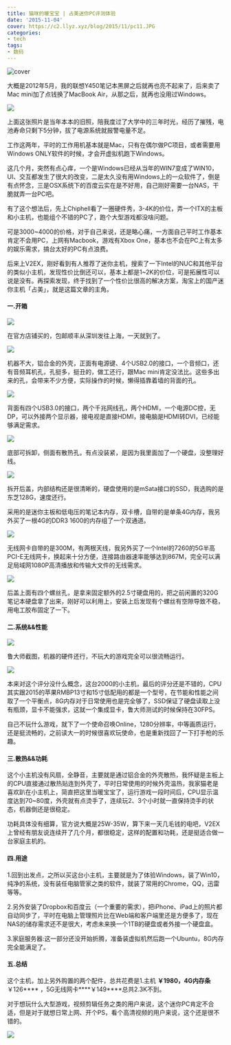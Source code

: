 ```yaml
---
title: 猫咪的暖宝宝 | 占美迷你PC评测体验
date: '2015-11-04'
cover: https://c2.llyz.xyz/blog/2015/11/pc11.JPG
categories:
- tech
tags:
- 数码
---
```


![cover](https://c2.llyz.xyz/blog/2015/11/pc11.JPG)

大概是2012年5月，我的联想Y450笔记本黑屏之后就再也亮不起来了，后来卖了Mac mini加了点钱换了MacBook Air，从那之后，就再也没用过Windows。

![](https://c2.llyz.xyz/blog/2015/10/pc1.jpg)

上面这张照片是当年本本的旧照，陪我度过了大学中的三年时光，经历了摧残，电池寿命只剩下5分钟，拔了电源系统就报警电量不足。

工作这两年，平时的工作用机基本就是Mac，只有在偶尔做PC项目，或者需要用Windows ONLY软件的时候，才会开虚拟机跑下Windows。

这几个月，突然有点心痒，一个是Windows已经从当年的WIN7变成了WIN10，UI、交互都发生了很大的改变，二是太久没有用Windows上的一众软件了，倒是有点怀念，三是OSX系统下的百度云实在是不好用，自己刚好需要一台NAS，干脆就弄一台PC吧。

有了这个想法后，先上Chiphell看了一圈硬件秀，3-4K的价位，弄一个ITX的主板和小主机，也能组个不错的PC了，跑个大型游戏都没啥问题。

可是3000~4000的价格，对于自己来说，还是略心痛，一方面自己平时工作基本肯定不会用PC，上网有Macbook，游戏有Xbox One，基本也不会在PC上有太多的娱乐需求，搞台太好的PC有点浪费。

后来上V2EX，刚好看到有人推荐了迷你主机，搜索了一下Intel的NUC和其他平台的类似小主机，发现性价比倒还可以，基本上都是1~2K的价位，可是拓展性可以说是没有。再探索发现，终于找到了一个性价比很高的解决方案，淘宝上的国产迷你主机「占美」，就是这篇文章的主角。

#### 一.开箱

![](https://c2.llyz.xyz/blog/2015/11/pc7.JPG)

在官方店铺买的，包邮顺丰从深圳发往上海，一天就到了。

![](https://c2.llyz.xyz/blog/2015/11/pc9.JPG)

机器不大，铝合金的外壳，正面有电源键、4个USB2.0的接口，一个音频口，还有音频耳机孔，孔挺多，挺丑的，做工还行，跟Mac mini肯定没法比。这些多出来的孔，会带来不少方便，实际操作的时候，懒得插靠着墙的背面的孔。

![](https://c2.llyz.xyz/blog/2015/11/pc6.JPG)

背面有四个USB3.0的接口，两个千兆网线孔，两个HDMI，一个电源DC控，无DP，可以外接两个显示器，接电视是直接HDMI，接电脑是HDMI转DVI，已经能够满足需求。

![](https://c2.llyz.xyz/blog/2015/11/pc2.JPG)

底部可拆卸，侧面有散热孔，有点没装紧，是因为我里面加了一个硬盘，没整理好线。

![](https://c2.llyz.xyz/blog/2015/11/pc4.JPG)

拆开后盖，内部结构还是很清晰的，硬盘使用的是mSata接口的SSD，我选购的是东芝128G，速度还行。

采用的是迷你主板和低电压的笔记本内存，双卡槽，自带的是单条4G内存，我另外买了一根4G的DDR3 1600的内存组了一个双通道。

![](https://c2.llyz.xyz/blog/2015/11/pc1.JPG)

无线网卡自带的是300M，有两根天线，我另外买了一个Intel的7260的5G半高PCI-E无线网卡，换起来十分方便，连接路由器速率能够达到867M，完全可以满足局域网1080P高清播放和传输大文件的无线需求。

![](https://c2.llyz.xyz/blog/2015/11/pc3.JPG)

后盖上面有四个螺丝孔，是拿来固定额外的2.5寸硬盘用的，把之前闲置的320G笔记本硬盘拿了出来，刚好可以利用上，安装上后发现有个螺丝有空隙导致不稳，用电工胶布固定了一下。

#### 二.系统&&性能

![](https://c2.llyz.xyz/blog/2015/11/ludashi.jpg)

鲁大师截图，机器的硬件还行，不玩大的游戏完全可以很流畅运行。

![](https://c2.llyz.xyz/blog/2015/11/ludashi2.jpg)

本来对这个评分没什么概念，这台2000的小主机，最后的评分还是不错的，CPU其实跟2015的苹果RMBP13寸和15寸低配用的都是一个型号，在节能和性能之间取了一个平衡点，8G内存对于日常使用也是完全够了，SSD保证了硬盘读取上没有瓶颈，显卡不能强求，这就一个集成显卡，鲁大师测试的时候保持在30FPS。

自己不玩什么游戏，就下了一个使命召唤Online，1280分辨率，中等画质运行，还是挺流畅的，之前读大一的时候很喜欢玩使命，也是重新找回了一下打手枪的乐趣。

#### 三.散热&&功耗

这个小主机没有风扇，全静音，主要就是通过铝合金的外壳散热，我怀疑是主板上的CPU直接通过散热贴连到外壳了，平时日常使用的时候外壳温热，我家猫老是喜欢趴在小主机上，简直把这里当暖宝宝了，运行游戏一段时间后，CPU显示温度达到70~80度，外壳就有点烫手了，连续玩2、3个小时就一直保持烫手的状态，机器倒还是很稳定。

功耗具体没有细算，官方说大概是25W-35W，算下来一天几毛钱的电吧，V2EX上曾经有朋友说连续开了几个月，都很稳定，这样的配置和功耗，还是挺适合做一台家庭主机的。

#### 四.用途

1.回到出发点，之所以买这台小主机，主要就是为了体验Windows，装了Win10，纯净的系统，没有装任电脑管家之类的软件，就装了常用的Chrome，QQ，迅雷等等。

2.另外安装了Dropbox和百度云（一个重要的需求），把iPhone、iPad上的照片都自动同步了，平时在电脑上管理照片比在Web端和客户端里还是方便多了，现在NAS的储存需求还不是很大，考虑未来换一个1TB的硬盘或者外接一个硬盘盒。

3.家庭服务器:这一部分还没开始折腾，准备装虚拟机然后跑一个Ubuntu，8G内存完全能满足了。

#### 五.总结

这个主机，加上另外购置的两个配件，总共花费是1.主机 ****￥1980**，**4G内存条****￥126**** ，5G无线网卡****￥149****总共2.3K不到。

对于想玩什么大型游戏，视频剪辑任务之类的用户来说，这个迷你PC肯定不合适，但是对于就想日常上网、开个PS，看个高清视频的用户来说，这个还是很不错的。

![](https://c2.llyz.xyz/blog/2015/11/pc8.JPG)
